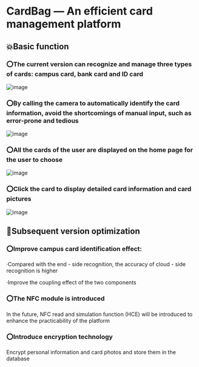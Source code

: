 # CardBag — An efficient card management platform

## 💥Basic function

### ⭕The current version can recognize and manage three types of cards: campus card, bank card and ID card

![image](https://github.com/Cod1ngR1der/ActivityLifeCycle_205801/blob/master/app/src/main/res/drawable/github1.gif)

### ⭕By calling the camera to automatically identify the card information, avoid the shortcomings of manual input, such as error-prone and tedious

![image](https://github.com/Cod1ngR1der/ActivityLifeCycle_205801/blob/master/app/src/main/res/drawable/github3.gif)

### ⭕All the cards of the user are displayed on the home page for the user to choose

![image](https://github.com/Cod1ngR1der/ActivityLifeCycle_205801/blob/master/app/src/main/res/drawable/github5.gif)


### ⭕Click the card to display detailed card information and card pictures

![image](https://github.com/Cod1ngR1der/ActivityLifeCycle_205801/blob/master/app/src/main/res/drawable/github4.gif)


## 🤝Subsequent version optimization
### ⭕Improve campus card identification effect:

  ·Compared with the end - side recognition, the accuracy of cloud - side recognition is higher

  ·Improve the coupling effect of the two components

### ⭕The NFC module is introduced

  In the future, NFC read and simulation function (HCE) will be introduced to enhance the practicability of the platform
  
### ⭕Introduce encryption technology

  Encrypt personal information and card photos and store them in the database
